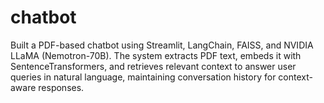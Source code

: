 # chatbot
Built a PDF-based chatbot using Streamlit, LangChain, FAISS, and NVIDIA LLaMA (Nemotron-70B). The system extracts PDF text, embeds it with SentenceTransformers, and retrieves relevant context to answer user queries in natural language, maintaining conversation history for context-aware responses.
